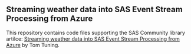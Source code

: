 ## Streaming weather data into SAS Event Stream Processing from Azure
This repository contains code files supporting the SAS Community library artilce:  [Streaming weather data into SAS Event Stream Processing from Azure](https://communities.sas.com/t5/tkb/articleeditorpage/tkb-id/library-playpen/message-uid/710250) by Tom Tuning.